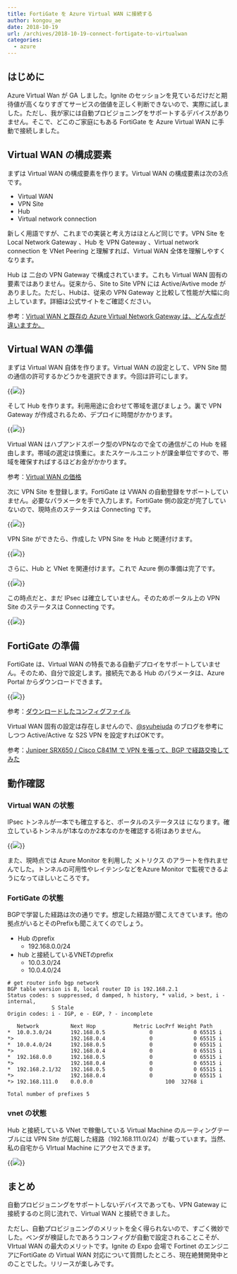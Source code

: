 ```yaml
---
title: FortiGate を Azure Virtual WAN に接続する
author: kongou_ae
date: 2018-10-19
url: /archives/2018-10-19-connect-fortigate-to-virtualwan
categories:
  - azure
---
```


## はじめに

Azure Virtual Wan が GA しました。Ignite のセッションを見ているだけだと期待値が高くなりすぎてサービスの価値を正しく判断できないので、実際に試しました。ただし、我が家には自動プロビジョニングをサポートするデバイスがありません。そこで、どこのご家庭にもある FortiGate を Azure Virtual WAN に手動で接続しました。

## Virtual WAN の構成要素

まずは Virtual WAN の構成要素を作ります。Virtual WAN の構成要素は次の3点です。

- Virtual WAN
- VPN Site
- Hub
- Virtual network connection

新しく用語ですが、これまでの実装と考え方はほとんど同じです。VPN Site を Local Network Gateway 、Hub を VPN Gateway 、Virtual network connection を VNet Peering と理解すれば、Virtual WAN 全体を理解しやすくなります。

Hub は 二台の VPN Gateway で構成されています。これも Virtual WAN 固有の要素ではありません。従来から、Site to Site VPN には Active/Avtive mode がありました。ただし、Hubは、従来の VPN Gateway と比較して性能が大幅に向上しています。詳細は公式サイトをご確認ください。

参考：[Virtual WAN と既存の Azure Virtual Network Gateway は、どんな点が違いますか。](https://docs.microsoft.com/ja-jp/azure/virtual-wan/virtual-wan-about#how-is-virtual-wan-different-from-the-existing-azure-virtual-network-gateway)

## Virtual WAN の準備

まずは Virtual WAN 自体を作ります。Virtual WAN の設定として、VPN Site 間の通信の許可するかどうかを選択できます。今回は許可にします。

{{<img src="./../../images/2018-1019-001.png">}}

そして Hub を作ります。利用用途に合わせて帯域を選びましょう。裏で VPN Gateway が作成されるため、デプロイに時間がかかります。

{{<img src="./../../images/2018-1019-002.png">}}

Virtual WAN はハブアンドスポーク型のVPNなので全ての通信がこの Hub を経由します。帯域の選定は慎重に。またスケールユニットが課金単位ですので、帯域を確保すればするほどお金がかかります。

参考：[Virtual WAN の価格](https://azure.microsoft.com/ja-jp/pricing/details/virtual-wan/)

次に VPN Site を登録します。FortiGate は VWAN の自動登録をサポートしていません。必要なパラメータを手で入力します。FortiGate 側の設定が完了していないので、現時点のステータスは Connecting です。

{{<img src="./../../images/2018-1019-003.png">}}

VPN Site ができたら、作成した VPN Site を Hub と関連付けます。

{{<img src="./../../images/2018-1019-005.png">}}

さらに、Hub と VNet を関連付けます。これで Azure 側の準備は完了です。

{{<img src="./../../images/2018-1019-006.png">}}

この時点だと、まだ IPsec は確立していません。そのためポータル上の VPN Site のステータスは Connecting です。

{{<img src="./../../images/2018-1019-008.png">}}

## FortiGate の準備

FortiGate は、Virtual WAN の特長である自動デプロイをサポートしていません。そのため、自分で設定します。接続先である Hub のパラメータは、Azure Portal からダウンロードできます。

{{<img src="./../../images/2018-1019-009.png">}}

参考：[ダウンロードしたコンフィグファイル](https://gist.github.com/kongou-ae/8118a7bbacad5a5d0e06a1974a4f395e)

Virtual WAN 固有の設定は存在しませんので、[@syuheiuda](https://twitter.com/syuheiuda) のブログを参考にしつつ Active/Active な S2S VPN を設定すればOKです。

参考：[Juniper SRX650 / Cisco C841M で VPN を張って、BGP で経路交換してみた](https://www.syuheiuda.com/?p=4304)

## 動作確認

### Virtual WAN の状態

IPsec トンネルが一本でも確立すると、ポータルのステータスは になります。確立しているトンネルが1本なのか2本なのかを確認する術はありません。

{{<img src="./../../images/2018-1019-011.png">}}

また、現時点では Azure Monitor を利用した メトリクス のアラートを作れませんでした。トンネルの可用性やレイテンシなどをAzure Monitor で監視できるようになってほしいところです。

### FortiGate の状態

BGPで学習した経路は次の通りです。想定した経路が聞こえてきています。他の拠点がいるとそのPrefixも聞こえてくのでしょう。

- Hub のprefix
  - 192.168.0.0/24
- hub と接続しているVNETのprefix
  - 10.0.3.0/24
  - 10.0.4.0/24

```
# get router info bgp network
BGP table version is 8, local router ID is 192.168.2.1
Status codes: s suppressed, d damped, h history, * valid, > best, i - internal,
              S Stale
Origin codes: i - IGP, e - EGP, ? - incomplete
 
   Network          Next Hop            Metric LocPrf Weight Path
*  10.0.3.0/24      192.168.0.5              0             0 65515 i
*>                  192.168.0.4              0             0 65515 i
*  10.0.4.0/24      192.168.0.5              0             0 65515 i
*>                  192.168.0.4              0             0 65515 i
*  192.168.0.0      192.168.0.5              0             0 65515 i
*>                  192.168.0.4              0             0 65515 i
*  192.168.2.1/32   192.168.0.5              0             0 65515 i
*>                  192.168.0.4              0             0 65515 i
*> 192.168.111.0    0.0.0.0                       100  32768 i
 
Total number of prefixes 5
```

### vnet の状態

Hub と接続している VNet で稼働している Virtual Machine のルーティングテーブルには VPN Site が広報した経路（192.168.111.0/24）が載っています。当然、私の自宅から VIrtual Machine にアクセスできます。

{{<img src="./../../images/2018-1019-010.png">}}

## まとめ

自動プロビジョニングをサポートしないデバイスであっても、VPN Gateway に接続するのと同じ流れで、Virtual WAN と接続できました。

ただし、自動プロビジョニングのメリットを全く得られないので、すごく微妙でした。ベンダが検証したであろうコンフィグが自動で設定されることこそが、 VIrtual WAN の最大のメリットです。Ignite の Expo 会場で Fortinet のエンジニアにFortiGate の Virtual WAN 対応について質問したところ、現在絶賛開発中とのことでした。リリースが楽しみです。
